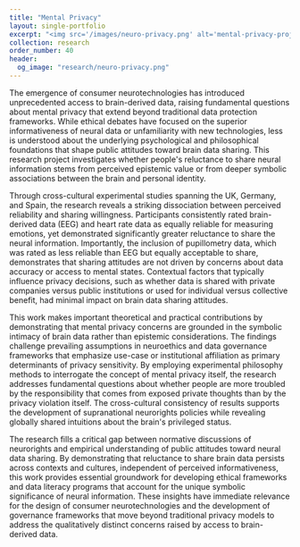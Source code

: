 ```yaml
---
title: "Mental Privacy"
layout: single-portfolio
excerpt: "<img src='/images/neuro-privacy.png' alt='mental-privacy-project'>"
collection: research
order_number: 40
header: 
  og_image: "research/neuro-privacy.png"
---
```


The emergence of consumer neurotechnologies has introduced unprecedented access to brain-derived data, raising fundamental questions about mental privacy that extend beyond traditional data protection frameworks. While ethical debates have focused on the superior informativeness of neural data or unfamiliarity with new technologies, less is understood about the underlying psychological and philosophical foundations that shape public attitudes toward brain data sharing. This research project investigates whether people's reluctance to share neural information stems from perceived epistemic value or from deeper symbolic associations between the brain and personal identity.

Through cross-cultural experimental studies spanning the UK, Germany, and Spain, the research reveals a striking dissociation between perceived reliability and sharing willingness. Participants consistently rated brain-derived data (EEG) and heart rate data as equally reliable for measuring emotions, yet demonstrated significantly greater reluctance to share the neural information. Importantly, the inclusion of pupillometry data, which was rated as less reliable than EEG but equally acceptable to share, demonstrates that sharing attitudes are not driven by concerns about data accuracy or access to mental states. Contextual factors that typically influence privacy decisions, such as whether data is shared with private companies versus public institutions or used for individual versus collective benefit, had minimal impact on brain data sharing attitudes.

This work makes important theoretical and practical contributions by demonstrating that mental privacy concerns are grounded in the symbolic intimacy of brain data rather than epistemic considerations. The findings challenge prevailing assumptions in neuroethics and data governance frameworks that emphasize use-case or institutional affiliation as primary determinants of privacy sensitivity. By employing experimental philosophy methods to interrogate the concept of mental privacy itself, the research addresses fundamental questions about whether people are more troubled by the responsibility that comes from exposed private thoughts than by the privacy violation itself. The cross-cultural consistency of results supports the development of supranational neurorights policies while revealing globally shared intuitions about the brain's privileged status.

The research fills a critical gap between normative discussions of neurorights and empirical understanding of public attitudes toward neural data sharing. By demonstrating that reluctance to share brain data persists across contexts and cultures, independent of perceived informativeness, this work provides essential groundwork for developing ethical frameworks and data literacy programs that account for the unique symbolic significance of neural information. These insights have immediate relevance for the design of consumer neurotechnologies and the development of governance frameworks that move beyond traditional privacy models to address the qualitatively distinct concerns raised by access to brain-derived data.

